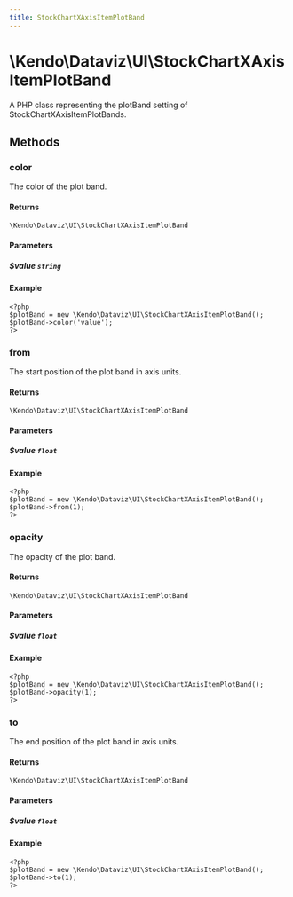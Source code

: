 ```yaml
---
title: StockChartXAxisItemPlotBand
---
```


# \Kendo\Dataviz\UI\StockChartXAxisItemPlotBand

A PHP class representing the plotBand setting of StockChartXAxisItemPlotBands.


## Methods

### color
The color of the plot band.

#### Returns
`\Kendo\Dataviz\UI\StockChartXAxisItemPlotBand`

#### Parameters

##### $value `string`



#### Example 
    <?php
    $plotBand = new \Kendo\Dataviz\UI\StockChartXAxisItemPlotBand();
    $plotBand->color('value');
    ?>

### from
The start position of the plot band in axis units.

#### Returns
`\Kendo\Dataviz\UI\StockChartXAxisItemPlotBand`

#### Parameters

##### $value `float`



#### Example 
    <?php
    $plotBand = new \Kendo\Dataviz\UI\StockChartXAxisItemPlotBand();
    $plotBand->from(1);
    ?>

### opacity
The opacity of the plot band.

#### Returns
`\Kendo\Dataviz\UI\StockChartXAxisItemPlotBand`

#### Parameters

##### $value `float`



#### Example 
    <?php
    $plotBand = new \Kendo\Dataviz\UI\StockChartXAxisItemPlotBand();
    $plotBand->opacity(1);
    ?>

### to
The end position of the plot band in axis units.

#### Returns
`\Kendo\Dataviz\UI\StockChartXAxisItemPlotBand`

#### Parameters

##### $value `float`



#### Example 
    <?php
    $plotBand = new \Kendo\Dataviz\UI\StockChartXAxisItemPlotBand();
    $plotBand->to(1);
    ?>

